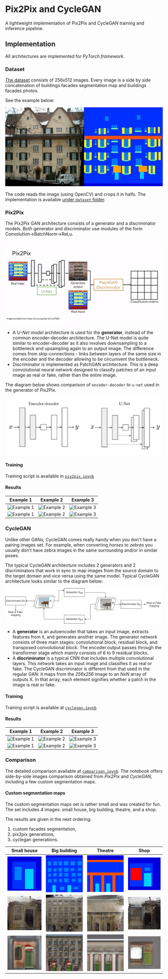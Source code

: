 # Pix2Pix and CycleGAN

A lightweight implementation of Pix2Pix and CycleGAN training and inference pipeline.

## Implementation

All architectures are implemented for _PyTorch framework_.

### Dataset

[The dataset](http://efrosgans.eecs.berkeley.edu/pix2pix/datasets/facades.tar.gz) consists of 256x512 images. 
Every image is a side by side concatenation of buildings facades segmentation map and buildings facades photos.

See the example below:

![Dataset Image Example](./images/dataset_example.jpg)

The code reads the image (using OpenCV) and crops it in halfs. 
The implementation is available [under `dataset` folder](./dataset/facades_dataset.py).

### Pix2Pix

The Pix2Pix GAN architecture consists of a generator and a discriminator models.
Both generator and discriminator use modules of the form Convolution->BatchNorm->ReLu.

![Pix2Pix Architecture](./images/pix2pix_architecture.jpg)

- A _U-Net model_ architecture is used for the **generator**, instead of the common encoder-decoder architecture.
The U-Net model is quite similar to encoder-decoder as it also involves downsampling to a bottleneck and upsampling again to an output image.
The difference comes from skip-connections - links between layers of the same size in the encoder and the decoder allowing to be circumvent the bottleneck.
- Discriminator is implemented as PatchGAN architecture. This is a deep convolutional neural network designed to classify patches of an input image as real or fake,
rather than the entire image.

The diagram below shows comparison of `encoder-decoder` to `u-net` used in the generator of _Pix2Pix_.

![Encoder-Decoder vs. U-Net](./images/encdec-vs-unet.png)

#### Training

Training script is available in [`pix2pix.ipynb`](./pix2pix.ipynb)

#### Results

| Example 1                                | Example 2                                 | Example 3                            |
|--------------------------------------------|----------------------------------------------|------------------------------------|
| ![Example 1](./examples/labels_002.jpg) | ![Example 2](./examples/labels_004.jpg) | ![Example 3](./examples/labels_009.jpg) |
| ![Example 1](./examples/pix2pix_002.jpg) | ![Example 2](./examples/pix2pix_004.jpg) | ![Example 3](./examples/pix2pix_009.jpg) |

### CycleGAN

Unlike other GANs, CycleGAN comes really handy when you don't have a pairing images set.
For example, when converting _horses_ to _zebras_ you usually don't have zebra images in the same surrounding and/or in similar poses. 

The typical CycleGAN architecture includes 2 generators and 2 discriminators that work 
in sync to map images from the source domain to the target domain and vice versa using the same model.
Typical CycleGAN architecture looks similar to the diagram below:

![CycleGAN Architecture](./images/cyclegan_architecture.webp)

- A **generator** is an autoencoder that takes an input image, extracts features from it, and generates another image. 
The generator network consists of three main stages: convolutional block, residual block, and transposed convolutional block.
The encoder output passes through the transformer stage which mainly consists of 6 to 9 residual blocks. 
- A **discriminator** is a typical CNN that includes multiple convolutional layers. This network takes an input 
image and classifies it as real or fake. The CycleGAN discriminator is different from that used in the regular GAN: 
it maps from the _256x256_ image to an _NxN_ array of outputs X. In that array, each element signifies whether a patch in the image is real or fake. 


#### Training

Training script is available at [`cyclegan.ipynb`](./cyclegan.ipynb)

#### Results

| Example 1                                | Example 2                                 | Example 3                            |
|--------------------------------------------|----------------------------------------------|------------------------------------|
| ![Example 1](./examples/labels_001.jpg) | ![Example 2](./examples/labels_007.jpg) | ![Example 3](./examples/labels_008.jpg) |
| ![Example 1](./examples/cyclegan_001.jpg) | ![Example 2](./examples/cyclegan_007.jpg) | ![Example 3](./examples/cyclegan_008.jpg) |

### Comparison

The detailed comparison available at [`comparison.ipynb`](./comparison.ipynb). The notebook offers 
side-by-side images comparison obtained from _Pix2Pix_ and _CycleGAN_, including a few custom segmentation maps.

#### Custom segmentation maps

The custom segmentation maps set is rather small and was created for fun. 
The set includes 4 images: small house, big building, theatre, and a shop.

The results are given in the next ordering: 

1. custom facades segmentation, 
2. pix2pix generations, 
3. cyclegan generations.


| Small house                                | Big building                                 | Theatre                            | Shop                         |
|--------------------------------------------|----------------------------------------------|------------------------------------|------------------------------|
| ![Small house](./examples/small_house.png) | ![Big building](./examples/big_building.png) | ![Theatre](./examples/theatre.png) | ![Shop](./examples/shop.png) |
| ![Small house](./images/pix2pix_small_house.jpg) | ![Big building](./images/pix2pix_big_building.jpg) | ![Theatre](./images/pix2pix_theatre.jpg) | ![Shop](./images/pix2pix_shop.jpg) |
| ![Small house](./images/cyclegan_small_house.jpg) | ![Big building](./images/cyclegan_big_building.jpg) | ![Theatre](./images/cyclegan_theatre.jpg) | ![Shop](./images/cyclegan_shop.jpg) |

